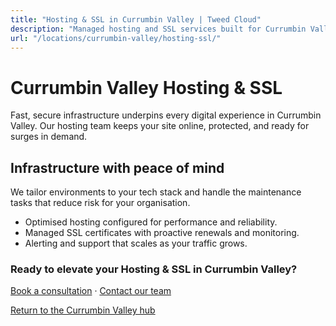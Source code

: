 ```yaml
---
title: "Hosting & SSL in Currumbin Valley | Tweed Cloud"
description: "Managed hosting and SSL services built for Currumbin Valley organisations."
url: "/locations/currumbin-valley/hosting-ssl/"
---
```


# Currumbin Valley Hosting & SSL

Fast, secure infrastructure underpins every digital experience in Currumbin Valley. Our hosting team keeps your site online, protected, and ready for surges in demand.

## Infrastructure with peace of mind

We tailor environments to your tech stack and handle the maintenance tasks that reduce risk for your organisation.

- Optimised hosting configured for performance and reliability.
- Managed SSL certificates with proactive renewals and monitoring.
- Alerting and support that scales as your traffic grows.

### Ready to elevate your Hosting & SSL in Currumbin Valley?

[Book a consultation](/consultation/) · [Contact our team](/contact/)

[Return to the Currumbin Valley hub](/locations/currumbin-valley/)
